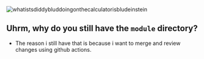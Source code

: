 ![whatistsdiddybluddoingonthecalculatorisbludeinstein](https://github.com/bocchi-the-dev/banners/blob/main/explore01.png?raw=true)

## Uhrm, why do you still have the `module` directory?
- The reason i still have that is because i want to merge and review changes using github actions. 